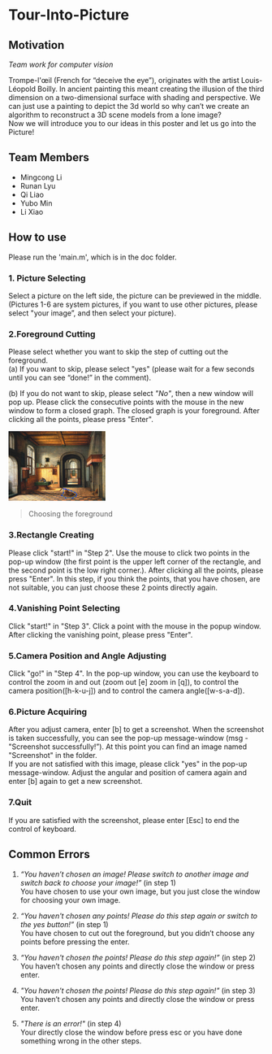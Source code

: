 # Tour-Into-Picture
## Motivation
*Team work for computer vision*

Trompe-l'œil (French for “deceive the eye”), originates with the artist Louis-Léopold Boilly. In ancient painting this meant creating the illusion of the third dimension on a two-dimensional surface with shading and perspective. We can just use a painting to depict the 3d world so why can’t we create an algorithm to reconstruct a 3D scene models from a lone image?   
Now we will introduce you to our ideas in this poster and let us go into the Picture!

## Team Members
- Mingcong Li  
- Runan Lyu  
- Qi Liao  
- Yubo Min  
- Li Xiao  

## How to use  
Please run the 'main.m', which is in the doc folder.    
### 1. Picture Selecting
Select a picture on the left side, the picture can be previewed in the middle. (Pictures 1-6 are system pictures, if you want to use other pictures, please select "your image”, and then select your picture).   

### 2.Foreground Cutting
Please select whether you want to skip the step of cutting out the foreground.  
(a) If you want to skip, please select "yes" (please wait for a few seconds until you can see “done!” in the comment).  

(b) If you do not want to skip, please select *"No"*, then a new window will pop up. Please click the consecutive points with the mouse in the new window to form a closed graph. The closed graph is your foreground. After clicking all the points, please press "Enter". 

![selecting the foreground](/Pic/choose_fore.png "choosing_foreground")
> Choosing the foreground

### 3.Rectangle Creating
Please click "start!" in "Step 2". Use the mouse to click two points in the pop-up window (the first point is the upper left corner of the rectangle, and the second point is the low right corner.). After clicking all the points, please press "Enter". In this step, if you think the points, that you have chosen, are not suitable, you can just choose these 2 points directly again.

### 4.Vanishing Point Selecting
Click "start!" in "Step 3". Click a point with the mouse in the popup window. After clicking the vanishing point, please press "Enter".  

### 5.Camera Position and Angle Adjusting
Click "go!" in "Step 4". In the pop-up window, you can use the keyboard to control the zoom in and out (zoom out [e] zoom in [q]), to control the camera position([h-k-u-j]) and to control the camera angle([w-s-a-d]).  

### 6.Picture Acquiring
After you adjust camera, enter [b] to get a screenshot. When the screenshot is taken successfully, you can see the pop-up message-window (msg - "Screenshot successfully!”). At this point you can find an image named "Screenshot" in the folder.  
If you are not satisfied with this image, please click "yes" in the pop-up message-window. Adjust the angular and position of camera again and enter [b] again to get a new screenshot.  
### 7.Quit
If you are satisfied with the screenshot, please enter [Esc] to end the control of keyboard.  

## Common Errors
1.	*“You haven’t chosen an image! Please switch to another image and switch back to choose your image!”* (in step 1)  
You have chosen to use your own image, but you just close the window for choosing your own image.  

2.	*“You haven't chosen any points! Please do this step again or switch to the yes button!”* (in step 1)  
You have chosen to cut out the foreground, but you didn’t choose any points before pressing the enter.  

3.	*“You haven't chosen the points! Please do this step again!”*  (in step 2)  
You haven’t chosen any points and directly close the window or press enter.  

4.	*"You haven't chosen the points! Please do this step again!"* (in step 3)  
You haven’t chosen any points and directly close the window or press enter.  

5.	*"There is an error!"* (in step 4)  
Your directly close the window before press esc or you have done something wrong in the other steps.  





